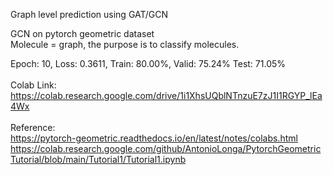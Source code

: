 Graph level prediction using GAT/GCN </br>

GCN on pytorch geometric dataset </br>
Molecule = graph, the purpose is to classify molecules. </br>

Epoch: 10, Loss: 0.3611, Train: 80.00%, Valid: 75.24% Test: 71.05% </br>
</br>
Colab Link: https://colab.research.google.com/drive/1i1XhsUQblNTnzuE7zJ1I1RGYP_lEa4Wx
</br>
</br>
Reference:  </br>
https://pytorch-geometric.readthedocs.io/en/latest/notes/colabs.html </br>
https://colab.research.google.com/github/AntonioLonga/PytorchGeometricTutorial/blob/main/Tutorial1/Tutorial1.ipynb </br>
